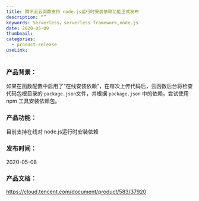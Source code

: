 ```yaml
---
title: 腾讯云云函数支持 node.js运行时安装依赖功能正式发布
description: “”
keywords: Serverless，serverless framework,node.js
date: 2020-05-09
thumbnail: 
categories:
  - product-release
useLink: 
---
```


### 产品背景：

如果在函数配置中启用了“在线安装依赖”，在每次上传代码后，云函数后台将检查代码包根目录的 `package.json`文件，并根据 `package.json` 中的依赖，尝试使用 npm 工具安装依赖包。

### 产品功能：
目前支持在线对 node.js运行时安装依赖

### 发布时间：
2020-05-08

### 产品文档：
https://cloud.tencent.com/document/product/583/37920